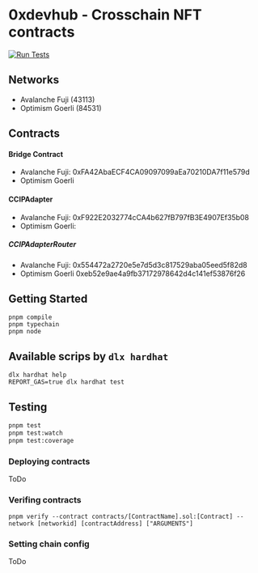 # 0xdevhub - Crosschain NFT contracts

[![Run Tests](https://github.com/0xdevhub/crosschain-nft-contracts/actions/workflows/tests.yml/badge.svg)](https://github.com/0xdevhub/crosschain-nft-contracts/actions/workflows/tests.yml)

## Networks

- Avalanche Fuji (43113)
- Optimism Goerli (84531)

## Contracts

#### Bridge Contract

- Avalanche Fuji: 0xFA42AbaECF4CA09097099aEa70210DA7f11e579d
- Optimism Goerli

#### CCIPAdapter

- Avalanche Fuji: 0xF922E2032774cCA4b627fB797fB3E4907Ef35b08
- Optimism Goerli:

##### CCIPAdapterRouter

- Avalanche Fuji: 0x554472a2720e5e7d5d3c817529aba05eed5f82d8
- Optimism Goerli 0xeb52e9ae4a9fb37172978642d4c141ef53876f26

## Getting Started

```shell
pnpm compile
pnpm typechain
pnpm node
```

## Available scrips by `dlx hardhat`

```shell
dlx hardhat help
REPORT_GAS=true dlx hardhat test
```

## Testing

```bash
pnpm test
pnpm test:watch
pnpm test:coverage
```

### Deploying contracts

ToDo

### Verifing contracts

```shell
pnpm verify --contract contracts/[ContractName].sol:[Contract] --network [networkid] [contractAddress] ["ARGUMENTS"]
```

### Setting chain config

ToDo
